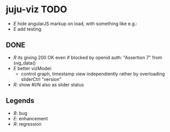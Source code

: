 juju-viz TODO
=============
- _E_ hide angularJS markup on load, with something like e.g.:
    <div ng-show="vizModel.getFilesURLs().list.length" class="ng-hide">
    </div>
- _E_ add testing


DONE
----
- _R_ its giving 200 OK even if blocked by openid auth:
  "Assertion 7" from svg_data()
- _E_ better vizModel:
  - control graph, timestamp view independiently rather by
    overloading sliderCtrl "version"
- _R_: show #I/N also as slider status

Legends
-------
* _B_: bug
* _E_: enhancement
* _R_: regression
